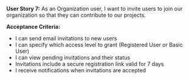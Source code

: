 **User Story 7:** As an Organization user, I want to invite users to join our organization so that they can contribute to our projects. 

**Acceptance Criteria:** 

- I can send email invitations to new users 
- I can specify which access level to grant (Registered User or Basic User) 
- I can view pending invitations and their status 
- Invitations include a secure registration link valid for 7 days 
- I receive notifications when invitations are accepted 
